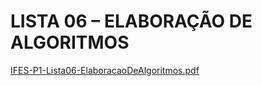 # LISTA 06 – ELABORAÇÃO DE ALGORITMOS

[IFES-P1-Lista06-ElaboracaoDeAlgoritmos.pdf](https://github.com/marciocgl/ListasDeExerciciciosProgramacaoI/files/7297274/IFES-P1-Lista06-ElaboracaoDeAlgoritmos.pdf)
